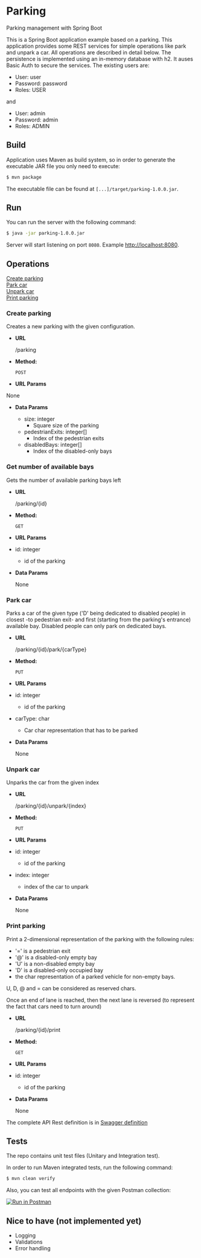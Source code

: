 # Parking
Parking management with Spring Boot

This is a Spring Boot application example based on a parking. This application provides some REST services for simple
operations like park and unpark a car. All operations are described in detail below.
The persistence is implemented using an in-memory database with h2.
It auses Basic Auth to secure the services. The existing users are:

- User: user
- Password: password
- Roles: USER

and

- User: admin
- Password: admin
- Roles: ADMIN

## Build

Application uses Maven as build system, so in order to generate the executable JAR file you only need to execute:

```bash
$ mvn package
```

The executable file can be found at `[...]/target/parking-1.0.0.jar`.


## Run

You can run the server with the following command:

```bash
$ java -jar parking-1.0.0.jar
```

Server will start listening on port `8080`. Example [http://localhost:8080]().


## Operations
[Create parking](#create-parking)  
[Park car](#park-car)  
[Unpark car](#unpark-car)  
[Print parking](#print-parking)  

### Create parking
Creates a new parking with the given configuration.

* **URL**

  /parking

* **Method:**

  `POST`

*  **URL Params**

  None

* **Data Params**

  * size: integer
    * Square size of the parking
  * pedestrianExits: integer[]
    * Index of the pedestrian exits
  * disabledBays: integer[]
    * Index of the disabled-only bays

### Get number of available bays
Gets the number of available parking bays left

* **URL**

  /parking/{id}

* **Method:**

  `GET`

*  **URL Params**

  * id: integer
    * id of the parking

* **Data Params**

  None

### Park car
Parks a car of the given type ('D' being dedicated to disabled people) in closest -to pedestrian exit- and first (starting from the parking's entrance)
available bay. Disabled people can only park on dedicated bays.

* **URL**

  /parking/{id}/park/{carType}

* **Method:**

  `PUT`

*  **URL Params**

  * id: integer
    * id of the parking
  * carType: char
    * Car char representation that has to be parked

* **Data Params**

  None

### Unpark car
Unparks the car from the given index

* **URL**

  /parking/{id}/unpark/{index}

* **Method:**

  `PUT`

*  **URL Params**

  * id: integer
    * id of the parking
  * index: integer
    * index of the car to unpark

* **Data Params**

  None

### Print parking
Print a 2-dimensional representation of the parking with the following rules:
     <ul>
     <li>'=' is a pedestrian exit
     <li>'@' is a disabled-only empty bay
     <li>'U' is a non-disabled empty bay
     <li>'D' is a disabled-only occupied bay
     <li>the char representation of a parked vehicle for non-empty bays.
     </ul>

U, D, @ and = can be considered as reserved chars.

Once an end of lane is reached, then the next lane is reversed (to represent the fact that cars need to turn around)

* **URL**

  /parking/{id}/print

* **Method:**

  `GET`

*  **URL Params**

  * id: integer
    * id of the parking

* **Data Params**

  None

The complete API Rest definition is in [Swagger definition](./parking-swagger.yaml)

## Tests

The repo contains unit test files (Unitary and Integration test).

In order to run Maven integrated tests, run the following command:

```bash
$ mvn clean verify
```
Also, you can test all endpoints with the given Postman collection:

[![Run in Postman](https://run.pstmn.io/button.svg)](https://app.getpostman.com/run-collection/87fe92bb795ecfdf6e3c)

## Nice to have (not implemented yet)
- Logging
- Validations
- Error handling
